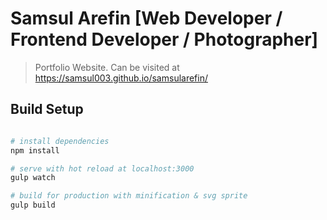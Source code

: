 # Samsul Arefin [Web Developer / Frontend Developer / Photographer]

> Portfolio Website.
> Can be visited at https://samsul003.github.io/samsularefin/

## Build Setup

``` bash

# install dependencies
npm install

# serve with hot reload at localhost:3000
gulp watch

# build for production with minification & svg sprite
gulp build

```